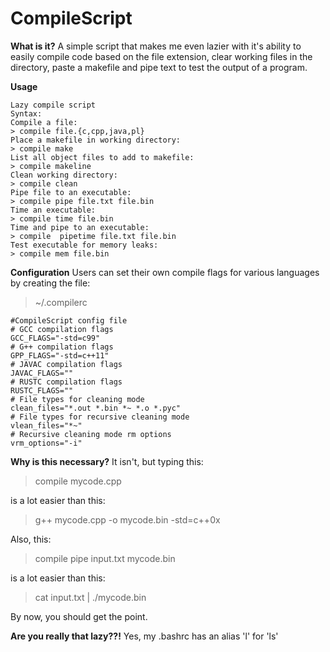 CompileScript
=============
**What is it?**
A simple script that makes me even lazier
with it's ability to easily compile code
based on the file extension, clear working
files in the directory, paste a makefile
and pipe text to test the output of a program.

**Usage**

```
Lazy compile script
Syntax:
Compile a file:
> compile file.{c,cpp,java,pl}
Place a makefile in working directory:
> compile make
List all object files to add to makefile:
> compile makeline
Clean working directory:
> compile clean
Pipe file to an executable:
> compile pipe file.txt file.bin
Time an executable:
> compile time file.bin
Time and pipe to an executable:
> compile  pipetime file.txt file.bin
Test executable for memory leaks:
> compile mem file.bin
```

**Configuration**
Users can set their own compile flags for various languages by creating the file:
> ~/.compilerc

```
#CompileScript config file
# GCC compilation flags
GCC_FLAGS="-std=c99"
# G++ compilation flags
GPP_FLAGS="-std=c++11"
# JAVAC compilation flags
JAVAC_FLAGS=""
# RUSTC compilation flags
RUSTC_FLAGS=""
# File types for cleaning mode
clean_files="*.out *.bin *~ *.o *.pyc"
# File types for recursive cleaning mode
vlean_files="*~"
# Recursive cleaning mode rm options
vrm_options="-i"
```


**Why is this necessary?**
It isn't, but typing this:
> compile mycode.cpp

is a lot easier than this:
> g++ mycode.cpp -o mycode.bin -std=c++0x

Also, this:
> compile pipe input.txt mycode.bin

is a lot easier than this:
> cat input.txt | ./mycode.bin

By now, you should get the point.

**Are you really that lazy??!**
Yes, my .bashrc has an alias 'l' for 'ls'
